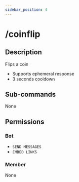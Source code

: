 ```yaml
---
sidebar_position: 4
---
```


# /coinflip
## Description
Flips a coin 

- Supports ephemeral response
- 3 seconds cooldown

## Sub-commands
None

## Permissions
### Bot
- `SEND MESSAGES`
- `EMBED LINKS`

### Member
None
